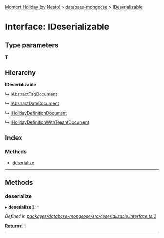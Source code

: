 [Moment Holiday (by Nesto)](../README.md) > [database-mongoose](../modules/database_mongoose.md) > [IDeserializable](../interfaces/database_mongoose.ideserializable.md)

# Interface: IDeserializable

## Type parameters
#### T 
## Hierarchy

**IDeserializable**

↳  [IAbstractTagDocument](database_mongoose.iabstracttagdocument.md)

↳  [IAbstractDateDocument](database_mongoose.iabstractdatedocument.md)

↳  [IHolidayDefinitionDocument](database_mongoose.iholidaydefinitiondocument.md)

↳  [IHolidayDefinitionWithTenantDocument](database_mongoose.iholidaydefinitionwithtenantdocument.md)

## Index

### Methods

* [deserialize](database_mongoose.ideserializable.md#deserialize)

---

## Methods

<a id="deserialize"></a>

###  deserialize

▸ **deserialize**(): `T`

*Defined in [packages/database-mongoose/src/deserializable.interface.ts:2](https://github.com/nesto-software/moment-holiday/blob/c39e49d/packages/database-mongoose/src/deserializable.interface.ts#L2)*

**Returns:** `T`

___

